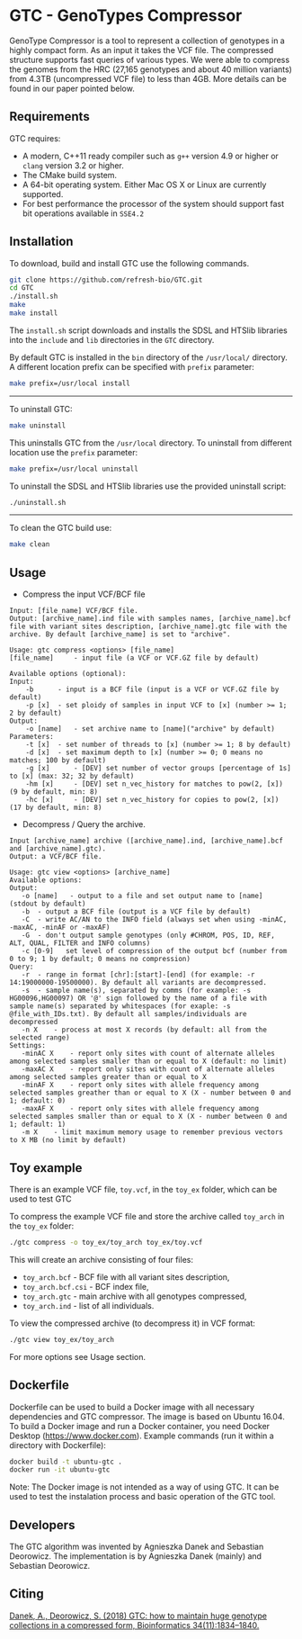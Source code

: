 # GTC - GenoTypes Compressor

GenoType Compressor is a tool to represent a collection of genotypes in a highly compact form. As an input it takes the VCF file. The compressed structure supports fast queries of various types.
We were able to compress the genomes from the HRC (27,165 genotypes and about 40 million variants) from 4.3TB (uncompressed VCF file) to less than 4GB. More details can be found in our paper pointed below.

Requirements
--------------

GTC requires:

* A modern, C++11 ready compiler such as `g++` version 4.9 or higher or `clang` version 3.2 or higher.
* The CMake build system.
* A 64-bit operating system. Either Mac OS X or Linux are currently supported.
* For best performance the processor of the system should support fast bit operations available in `SSE4.2`


Installation
--------------

To download, build and install GTC use the following commands.
```sh
git clone https://github.com/refresh-bio/GTC.git
cd GTC
./install.sh 
make
make install
```
The `install.sh` script downloads and installs the SDSL and HTSlib libraries into the `include` and `lib` directories in the `GTC` directory. 

By default GTC is installed in the `bin` directory of the `/usr/local/` directory. A different location prefix can be specified with `prefix` parameter:
```sh
make prefix=/usr/local install
```
---
To uninstall GTC:
```sh
make uninstall
```
This uninstalls GTC from the `/usr/local` directory. To uninstall from different location use the `prefix` parameter:
```sh
make prefix=/usr/local uninstall
```
To uninstall the SDSL and HTSlib libraries use the provided uninstall script:
```sh
./uninstall.sh 
```
---
To clean the GTC build use:
```sh
make clean
```
Usage
--------------
* Compress the input VCF/BCF file
```
Input: [file_name] VCF/BCF file. 
Output: [archive_name].ind file with samples names, [archive_name].bcf file with variant sites description, [archive_name].gtc file with the archive. By default [archive_name] is set to "archive".

Usage: gtc compress <options> [file_name] 
[file_name]		- input file (a VCF or VCF.GZ file by default)

Available options (optional): 
Input: 
	-b    	- input is a BCF file (input is a VCF or VCF.GZ file by default)	
	-p [x]	- set ploidy of samples in input VCF to [x] (number >= 1; 2 by default)
Output: 
	-o [name]	- set archive name to [name]("archive" by default)	
Parameters: 
	-t [x]	- set number of threads to [x] (number >= 1; 8 by default)
	-d [x]	- set maximum depth to [x] (number >= 0; 0 means no matches; 100 by default)
	-g [x]   	- [DEV] set number of vector groups [percentage of 1s] to [x] (max: 32; 32 by default)	
	-hm [x]   	- [DEV] set n_vec_history for matches to pow(2, [x]) (9 by default, min: 8)	
	-hc [x]   	- [DEV] set n_vec_history for copies to pow(2, [x]) (17 by default, min: 8)	
  ```
  
 * Decompress / Query the archive.
 ```
Input [archive_name] archive ([archive_name].ind, [archive_name].bcf and [archive_name].gtc). 
Output: a VCF/BCF file.

Usage: gtc view <options> [archive_name]
Available options: 
Output: 
	-o [name]	- output to a file and set output name to [name] (stdout by default)	
	-b	- output a BCF file (output is a VCF file by default)	
	-C 	- write AC/AN to the INFO field (always set when using -minAC, -maxAC, -minAF or -maxAF)
	-G 	- don't output sample genotypes (only #CHROM, POS, ID, REF, ALT, QUAL, FILTER and INFO columns)
	-c [0-9]   set level of compression of the output bcf (number from 0 to 9; 1 by default; 0 means no compression)	
Query: 
	-r	- range in format [chr]:[start]-[end] (for example: -r 14:19000000-19500000). By default all variants are decompressed.
	-s	- sample name(s), separated by comms (for example: -s HG00096,HG00097) OR '@' sign followed by the name of a file with sample name(s) separated by whitespaces (for exaple: -s @file_with_IDs.txt). By default all samples/individuals are decompressed
	-n X 	- process at most X records (by default: all from the selected range)
Settings: 
	-minAC X 	- report only sites with count of alternate alleles among selected samples smaller than or equal to X (default: no limit)
	-maxAC X 	- report only sites with count of alternate alleles among selected samples greater than or equal to X
	-minAF X 	- report only sites with allele frequency among selected samples greather than or equal to X (X - number between 0 and 1; default: 0)
	-maxAF X 	- report only sites with allele frequency among selected samples smaller than or equal to X (X - number between 0 and 1; default: 1)
	-m X	- limit maximum memory usage to remember previous vectors to X MB (no limit by default)	
 ```

Toy example
--------------

There is an example VCF file, `toy.vcf`, in the `toy_ex` folder, which can be used to test GTC

To compress the example VCF file and store the archive called `toy_arch` in the `toy_ex` folder:
```sh
./gtc compress -o toy_ex/toy_arch toy_ex/toy.vcf
```
This will create an archive consisting of four files:
* `toy_arch.bcf` - BCF file with all variant sites description,
* `toy_arch.bcf.csi` - BCF index file,
* `toy_arch.gtc` - main archive with all genotypes compressed,
* `toy_arch.ind` - list of all individuals.

To view the compressed archive (to decompress it) in VCF format:
```sh
./gtc view toy_ex/toy_arch
```

For more options see Usage section.

Dockerfile
--------------
Dockerfile can be used to build a Docker image with all necessary dependencies and GTC compressor. The image is based on Ubuntu 16.04. To build a Docker image and run a Docker container, you need Docker Desktop (https://www.docker.com). Example commands (run it within a directory with Dockerfile):
```sh
docker build -t ubuntu-gtc .
docker run -it ubuntu-gtc
```
Note: The Docker image is not intended as a way of using GTC. It can be used to test the instalation process and basic operation of the GTC tool.

Developers
--------------
The GTC algorithm was invented by Agnieszka Danek and Sebastian Deorowicz.
The implementation is by Agnieszka Danek (mainly) and Sebastian Deorowicz.

Citing
--------------
[Danek, A., Deorowicz, S. (2018) GTC: how to maintain huge genotype collections in a compressed form, Bioinformatics 34(11):1834&ndash;1840.](https://doi.org/10.1093/bioinformatics/bty023)

